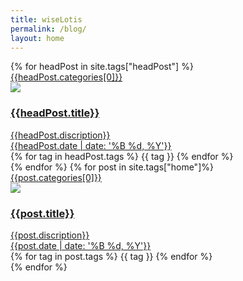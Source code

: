 ```yaml
---
title: wiseLotis
permalink: /blog/
layout: home
---
```


<link rel="stylesheet" href="/css/home.css"/>

<div class="">
<div class="row">
{%  for headPost in site.tags["headPost"] %}
<div class="col-sm-4">
		<div class="post-wrapper inverse">
			<div class="post-category">
				<a href="/posts/{{headPost.categories[0]}}/"><span>{{headPost.categories[0]}}</span></a>
			</div>
<a href="{{headPost.url}}">
				<div class="post-inner">
					<div class="post-image">
					<img src="{% if post.image %} {{headPost.image}} {% else %} {{site.post_image}} {% endif %}"/>
					</div>
					<h3 class="post-title">{{headPost.title}}</h3>
					<div class="post-description">{{headPost.discription}}</div>
					<span class="post-date">{{headPost.date | date: '%B %d, %Y'}}</span>
				</div>
			</a>
			<div class="post-tagWrapper">
				{% for tag in headPost.tags %}
						<span class="post-tag"> {{ tag }} </span>
				{% endfor %}
			</div>
		</div>
	</div>
{% endfor %}
{% for post in site.tags["home"]%}
	<div class="col-sm-4">
		<div class="post-wrapper inverse">
			<div class="post-category">
				<a href="/posts/{{post.categories[0]}}/"><span>{{post.categories[0]}}</span></a>
			</div>
			<a href="{{post.url}}">
				<div class="post-inner">
					<div class="post-image">
					<img src="{% if post.image %} {{post.image}} {% else %} {{site.post_image}} {% endif %}"/>
					</div>
					<h3 class="post-title">{{post.title}}</h3>
					<div class="post-description">{{post.discription}}</div>
					<span class="post-date">{{post.date | date: '%B %d, %Y'}}</span>
				</div>
			</a>
			<div class="post-tagWrapper">
				{% for tag in post.tags %}
						<span class="post-tag"> {{ tag }} </span>
				{% endfor %}
			</div>
		</div>
	</div>
{% endfor %}
</div> 
</div>
